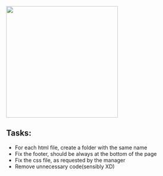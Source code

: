 <div class="center">
<img src="https://krapkowice.pl/download//49971/roboty-drogowe.jpeg" width="300" height="300" />
</div>

## Tasks:
* For each html file, create a folder with the same name
* Fix the footer, should be always at the bottom of the page
* Fix the css file, as requested by the manager
* Remove unnecessary code(sensibly XD)
